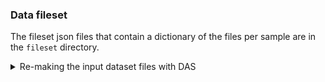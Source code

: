 ### Data fileset

The fileset json files that contain a dictionary of the files per sample are in the `fileset` directory.

<details><summary>Re-making the input dataset files with DAS</summary>
<p>

```bash
# connect to LPC with a port forward to access the jupyter notebook server
ssh USERNAME@cmslpc-sl7.fnal.gov -L8xxx:localhost:8xxx

# create a working directory and clone the repo (if you have not done yet)
# git clone git@github.com:deoache/VBFDM_UdeA.git

# enable the coffea environment, either the python environment
source coffeaenv/bin/activate

# or the conda environment
conda activate coffea-env

# then activate your proxy
voms-proxy-init --voms cms --valid 100:00

# activate cmsset
source /cvmfs/cms.cern.ch/cmsset_default.sh

# the json files are in the fileset directory
cd fileset/

here should be a link looking like `http://localhost:8xxx/?token=...`, displayed in the output at this point, paste that into your browser.
You should see a jupyter notebook with a directory listing.
Open `filesetDAS.ipynb`.

The .json files containing the datasets to be run should be saved in the same `fileset/` directory.

</p>
</details>

